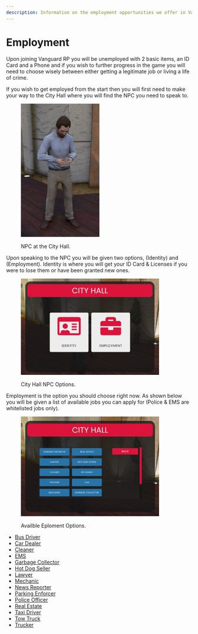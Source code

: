 ```yaml
---
description: Information on the employment opportunities we offer in Vanguard RP.
---
```


# Employment

Upon joining Vanguard RP you will be unemployed with 2 basic items, an ID Card and a Phone and if you wish to further progress in the game you will need to choose wisely between either getting a legitimate job or living a life of crime.  &#x20;

If you wish to get employed from the start then you will first need to make your way to the City Hall where you will find the NPC you need to speak to.

<figure><img src="../../../.gitbook/assets/Screenshot_6.jpg" alt="" width="213"><figcaption><p>NPC at the City Hall.</p></figcaption></figure>

Upon speaking to the NPC you will be given two options, (Identity) and (Employment). Identity is where you will get your ID Card & Licenses if you were to lose them or have been granted new ones.

<figure><img src="../../../.gitbook/assets/Screenshot_1.jpg" alt="" width="375"><figcaption><p>City Hall NPC Options.</p></figcaption></figure>

Employment is the option you should choose right now. As shown below you will be given a list of available jobs you can apply for (Police & EMS are whitelisted jobs only).

<figure><img src="../../../.gitbook/assets/Screenshot_2.jpg" alt="" width="375"><figcaption><p>Availble Eploment Options.</p></figcaption></figure>

* [Bus Driver](bus-driver.md)
* [Car Dealer](bus-driver-1.md)
* [Cleaner](bus-driver-2.md)
* [EMS](ems.md)
* [Garbage Collector](garbage-collector.md)
* [Hot Dog Seller](hot-dog-stand.md)
* [Lawyer](hot-dog-stand-1.md)
* [Mechanic](bus-driver-3.md)
* [News Reporter](news-reporter.md)
* [Parking Enforcer](news-reporter-1.md)
* [Police](police/)[ Officer](police/)
* [Real Estate](news-reporter-2.md)
* [Taxi Driver](taxi.md)
* [Tow Truck](tow-truck.md)
* [Trucker](trucker.md)
